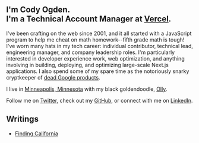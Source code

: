 ## I'm Cody Ogden. <br/>I'm a Technical Account Manager at [Vercel](https://vercel.com).

I've been crafting on the web since 2001, and it all started with a JavaScript program to help me cheat on math homework--fifth grade math is tough! I've worn many hats in my tech career: individual contributor, technical lead, engineering manager, and company leadership roles. I'm particularly interested in developer experience work, web optimization, and anything involving in building, deploying, and optimizing large-scale Next.js applications. I also spend some of my spare time as the notoriously snarky cryptkeeper of [dead Google products](https://killedbygoogle.com).

I live in [Minneapolis, Minnesota](https://en.wikipedia.org/wiki/Minneapolis) with my black goldendoodle, [Olly](https://www.instagram.com/ollyoxendoodle/).

Follow me on [Twitter](https://twitter.com/codyogden), check out my [GitHub](https://github.com/codyogden), or connect with me on [LinkedIn](https://linkedin.com/in/codyogden).

<!--START_WRITINGS-->
## Writings
- [Finding California](https://codyogden.com/blog/finding-california)
<!--END_WRITINGS-->

<!--START_TALKS-->
<!--END_TALKS-->
